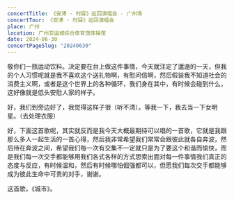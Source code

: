```yaml
---
concertTitle: 《安溥 · 时寐》巡回演唱会 - 广州场
concertTour: 《安溥 · 时寐》巡回演唱会
place: 广州
location: 广州亚运城综合体育馆体操馆
date: 2024-06-30
concertPageSlug: "20240630"
---
```

敬你们一瓶运动饮料。决定要在台上做这件事情，今天就注定了邋遢的一天，但我的个人习惯呢就是我不喜欢这个送礼物啊，有慰问信啊，然后假装我不知道社会的消费主义啊，或者是这个世界上的各种循环，我们身在其中，有时候会碰到什么，这好像就是低头安慰人家的样子。

好，我们到旁边好了，我觉得这样子很（听不清）。等我一下，我去当一下女明星。（去处理衣服）

好，下面这首歌呢，其实就反而是我今天大概最期待可以唱的一首歌，它就是我跟那么多人一起生活的一首心得，然后我非常希望我们常常会跟彼此就各自奔波，然后待在奔波之间，希望我们每一次有交集不一定就只是为了要这个和谐而愉快，而是我们每一次交手都能够用我们各式各样的方式思索出面对每一件事情我们真正的态度与反应，有时候温和，然后有时候哪怕倔强都可以，但愿我们每次交手都能够成为彼此生命中可贵的对手，谢谢。

这首歌，《城市》。